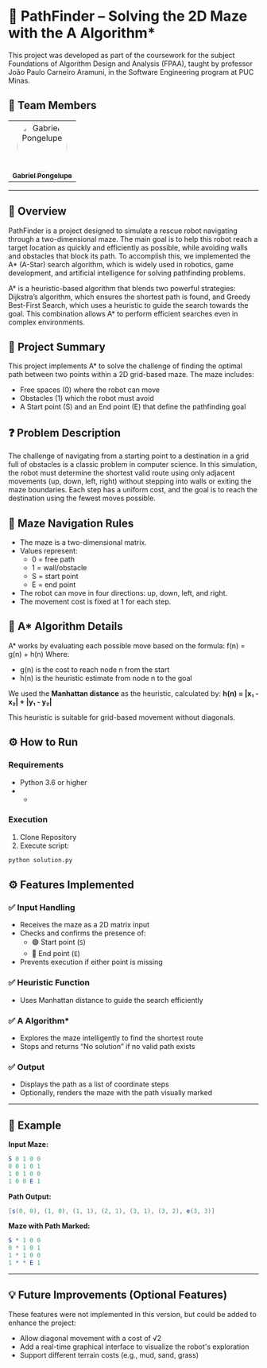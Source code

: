 # 🤖 PathFinder – Solving the 2D Maze with the A Algorithm*
This project was developed as part of the coursework for the subject Foundations of Algorithm Design and Analysis (FPAA), taught by professor João Paulo Carneiro Aramuni, in the Software Engineering program at PUC Minas.

## 👥 Team Members
<table>
  <tr>
    <td align="center">
      <a href="https://github.com/GabrielPongelupe">
        <img src="https://avatars.githubusercontent.com/u/130582324?v=4" width="100px;" height="100px;" style="border-radius:50%;" alt="Gabriel Pongelupe"/><br />
        <sub><b>Gabriel Pongelupe</b></sub>
      </a>
    </td>
  </tr>
  
</table>

---

## 🧭 Overview
PathFinder is a project designed to simulate a rescue robot navigating through a two-dimensional maze. The main goal is to help this robot reach a target location as quickly and efficiently as possible, while avoiding walls and obstacles that block its path. To accomplish this, we implemented the A* (A-Star) search algorithm, which is widely used in robotics, game development, and artificial intelligence for solving pathfinding problems.

A* is a heuristic-based algorithm that blends two powerful strategies: Dijkstra’s algorithm, which ensures the shortest path is found, and Greedy Best-First Search, which uses a heuristic to guide the search towards the goal. This combination allows A* to perform efficient searches even in complex environments.

## 📝 Project Summary
This project implements A* to solve the challenge of finding the optimal path between two points within a 2D grid-based maze. The maze includes:
- Free spaces (0) where the robot can move
- Obstacles (1) which the robot must avoid
- A Start point (S) and an End point (E) that define the pathfinding goal

## ❓ Problem Description
The challenge of navigating from a starting point to a destination in a grid full of obstacles is a classic problem in computer science. In this simulation, the robot must determine the shortest valid route using only adjacent movements (up, down, left, right) without stepping into walls or exiting the maze boundaries. Each step has a uniform cost, and the goal is to reach the destination using the fewest moves possible.

## 🧱 Maze Navigation Rules
- The maze is a two-dimensional matrix.
- Values represent:
  - 0 = free path
  - 1 = wall/obstacle
  - S = start point
  - E = end point
- The robot can move in four directions: up, down, left, and right.
- The movement cost is fixed at 1 for each step.

## 🧠 A* Algorithm Details
A* works by evaluating each possible move based on the formula:
f(n) = g(n) + h(n)
Where:
- g(n) is the cost to reach node n from the start
- h(n) is the heuristic estimate from node n to the goal

We used the __Manhattan distance__ as the heuristic, calculated by:
__h(n) = |x₁ - x₂| + |y₁ - y₂|__

This heuristic is suitable for grid-based movement without diagonals.

## ⚙️ How to Run
### Requirements
- Python 3.6 or higher
- -
### Execution
1. Clone Repository
2. Execute script:
```bash
python solution.py
```


## ⚙️ Features Implemented

### ✅ Input Handling
- Receives the maze as a 2D matrix input
- Checks and confirms the presence of:
  - 🟢 Start point (`S`)
  - 🔴 End point (`E`)
- Prevents execution if either point is missing


### ✅ Heuristic Function
- Uses Manhattan distance to guide the search efficiently

### ✅ A Algorithm*
- Explores the maze intelligently to find the shortest route
- Stops and returns “No solution” if no valid path exists

### ✅ Output
- Displays the path as a list of coordinate steps
- Optionally, renders the maze with the path visually marked

---

## 🧪 Example
__Input Maze:__
```mathematica
S 0 1 0 0  
0 0 1 0 1  
1 0 1 0 0  
1 0 0 E 1  
```

__Path Output:__
```csharp
[s(0, 0), (1, 0), (1, 1), (2, 1), (3, 1), (3, 2), e(3, 3)]
```

__Maze with Path Marked:__
```mathematica
S * 1 0 0  
0 * 1 0 1  
1 * 1 0 0  
1 * * E 1  
```

---

## 💡 Future Improvements (Optional Features)
These features were not implemented in this version, but could be added to enhance the project:
- Allow diagonal movement with a cost of √2
- Add a real-time graphical interface to visualize the robot's exploration
- Support different terrain costs (e.g., mud, sand, grass)
